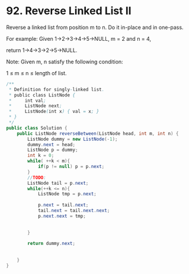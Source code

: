 # 92. Reverse Linked List II

Reverse a linked list from position m to n. Do it in-place and in one-pass.

For example:
Given 1->2->3->4->5->NULL, m = 2 and n = 4,

return 1->4->3->2->5->NULL.

Note:
Given m, n satisfy the following condition:

1 ≤ m ≤ n ≤ length of list.

```java
/**
 * Definition for singly-linked list.
 * public class ListNode {
 *     int val;
 *     ListNode next;
 *     ListNode(int x) { val = x; }
 * }
 */
public class Solution {
    public ListNode reverseBetween(ListNode head, int m, int n) {
        ListNode dummy = new ListNode(-1);
        dummy.next = head;
        ListNode p = dummy;
        int k = 0;
        while( ++k < m){
            if(p != null) p = p.next;
        }
        //TODO:
        ListNode tail = p.next;
        while(++k <= n){
            ListNode tmp = p.next;
            
            p.next = tail.next;
            tail.next = tail.next.next;
            p.next.next = tmp;
            
            
        }
        
        return dummy.next;
        
        
    }
}
```